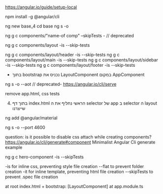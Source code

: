 https://angular.io/guide/setup-local


npm install -g @angular/cli

ng new base_4
cd base
ng s -o 

ng g c components/"name-of comp" –skipTests - // deprecated

ng g c components/layout -is  --skip-tests

ng g c components/layout/header -is --skip-tests
ng g c components/layout/main -is --skip-tests
ng g c components/layout/sidebar -is --skip-tests
ng g c components/layout/footer -is --skip-tests

-	בתוך bootstrap נכניס את LayoutComponent במקום AppComponent


<app-header></app-header>
<app-main></app-main>
<app-sidebar></app-sidebar>
<app-footer></app-footer>


ng s -o --aot // deprecated-
https://angular.io/cli/serve

remove app.html, css tests

4.	בתוך דף index.html הראשי נחליף את ה selector  של app ב selector ה layout שייצרנו


ng add @angular/material

ng s -o --port 4600

question: is it possible to disable css attach while creating components?
https://angular.io/cli/generate#component
Minimalist Angular Cli generate example

ng g c hero-component -is --skipTests

-is for inline css, preventing style file creation
--flat to prevent folder creation
-it for inline template, preventing html file creation
--skipTests to prevent .spec file creation


<app-layout></app-layout>
at root index.html +
bootstrap: [LayoutComponent]
at app.module.ts

